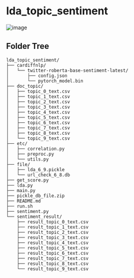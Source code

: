 # lda_topic_sentiment

![image](https://github.com/ugiugi0823/lda_topic_sentiment/assets/106899647/854c25ca-e895-4f0a-b847-1fae9c8e4a2c)


## Folder Tree
```
lda_topic_sentiment/
├── cardiffnlp/
│   └── twitter-roberta-base-sentiment-latest/
│       ├── config.json
│       └── pytorch_model.bin
├── doc_topic/
│   ├── topic_0_text.csv
│   ├── topic_1_text.csv
│   ├── topic_2_text.csv
│   ├── topic_3_text.csv
│   ├── topic_4_text.csv
│   ├── topic_5_text.csv
│   ├── topic_6_text.csv
│   ├── topic_7_text.csv
│   ├── topic_8_text.csv
│   └── topic_9_text.csv
├── etc/
│   ├── correlation.py
│   ├── preproc.py
│   └── utils.py
├── file/
│   ├── lda_6_9.pickle
│   └── url_check_6_8.db
├── get_score.py
├── lda.py
├── main.py
├── pickle_db_file.zip
├── README.md
├── run.sh
├── sentiment.py
└── sentiment_result/
    ├── result_topic_0_text.csv
    ├── result_topic_1_text.csv
    ├── result_topic_2_text.csv
    ├── result_topic_3_text.csv
    ├── result_topic_4_text.csv
    ├── result_topic_5_text.csv
    ├── result_topic_6_text.csv
    ├── result_topic_7_text.csv
    ├── result_topic_8_text.csv
    └── result_topic_9_text.csv
 ```
    
    
    
    
